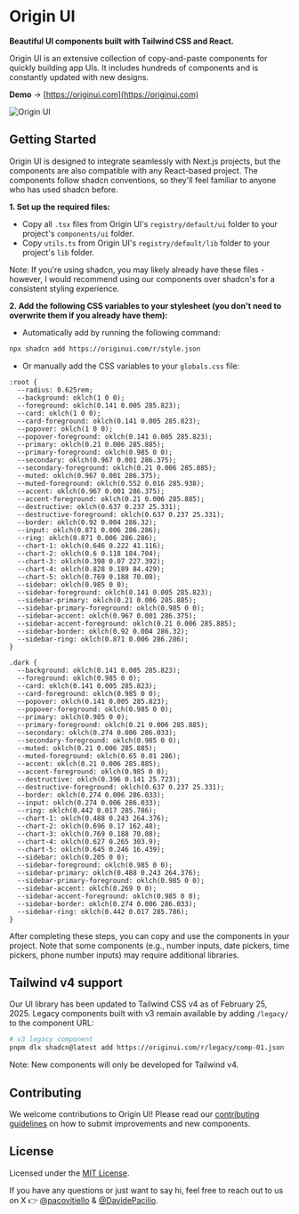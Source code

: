 # Origin UI

**Beautiful UI components built with Tailwind CSS and React.**

Origin UI is an extensive collection of copy-and-paste components for quickly building app UIs. It includes hundreds of components and is constantly updated with new designs.

**Demo** → [https://originui.com](https://originui.com)

![Origin UI](https://github.com/user-attachments/assets/a6428743-1628-4498-8b45-7000e30bdc24)

## Getting Started

Origin UI is designed to integrate seamlessly with Next.js projects, but the components are also compatible with any React-based project. The components follow shadcn conventions, so they'll feel familiar to anyone who has used shadcn before.

**1. Set up the required files:**

- Copy all `.tsx` files from Origin UI's `registry/default/ui` folder to your project's `components/ui` folder.
- Copy `utils.ts` from Origin UI's `registry/default/lib` folder to your project's `lib` folder.

Note: If you're using shadcn, you may likely already have these files - however, I would recommend using our components over shadcn's for a consistent styling experience.

**2. Add the following CSS variables to your stylesheet (you don't need to overwrite them if you already have them):**

- Automatically add by running the following command:

```sh
npx shadcn add https://originui.com/r/style.json
```

- Or manually add the CSS variables to your `globals.css` file:

```
:root {
  --radius: 0.625rem;
  --background: oklch(1 0 0);
  --foreground: oklch(0.141 0.005 285.823);
  --card: oklch(1 0 0);
  --card-foreground: oklch(0.141 0.005 285.823);
  --popover: oklch(1 0 0);
  --popover-foreground: oklch(0.141 0.005 285.823);
  --primary: oklch(0.21 0.006 285.885);
  --primary-foreground: oklch(0.985 0 0);
  --secondary: oklch(0.967 0.001 286.375);
  --secondary-foreground: oklch(0.21 0.006 285.885);
  --muted: oklch(0.967 0.001 286.375);
  --muted-foreground: oklch(0.552 0.016 285.938);
  --accent: oklch(0.967 0.001 286.375);
  --accent-foreground: oklch(0.21 0.006 285.885);
  --destructive: oklch(0.637 0.237 25.331);
  --destructive-foreground: oklch(0.637 0.237 25.331);
  --border: oklch(0.92 0.004 286.32);
  --input: oklch(0.871 0.006 286.286);
  --ring: oklch(0.871 0.006 286.286);
  --chart-1: oklch(0.646 0.222 41.116);
  --chart-2: oklch(0.6 0.118 184.704);
  --chart-3: oklch(0.398 0.07 227.392);
  --chart-4: oklch(0.828 0.189 84.429);
  --chart-5: oklch(0.769 0.188 70.08);
  --sidebar: oklch(0.985 0 0);
  --sidebar-foreground: oklch(0.141 0.005 285.823);
  --sidebar-primary: oklch(0.21 0.006 285.885);
  --sidebar-primary-foreground: oklch(0.985 0 0);
  --sidebar-accent: oklch(0.967 0.001 286.375);
  --sidebar-accent-foreground: oklch(0.21 0.006 285.885);
  --sidebar-border: oklch(0.92 0.004 286.32);
  --sidebar-ring: oklch(0.871 0.006 286.286);
}

.dark {
  --background: oklch(0.141 0.005 285.823);
  --foreground: oklch(0.985 0 0);
  --card: oklch(0.141 0.005 285.823);
  --card-foreground: oklch(0.985 0 0);
  --popover: oklch(0.141 0.005 285.823);
  --popover-foreground: oklch(0.985 0 0);
  --primary: oklch(0.985 0 0);
  --primary-foreground: oklch(0.21 0.006 285.885);
  --secondary: oklch(0.274 0.006 286.033);
  --secondary-foreground: oklch(0.985 0 0);
  --muted: oklch(0.21 0.006 285.885);
  --muted-foreground: oklch(0.65 0.01 286);
  --accent: oklch(0.21 0.006 285.885);
  --accent-foreground: oklch(0.985 0 0);
  --destructive: oklch(0.396 0.141 25.723);
  --destructive-foreground: oklch(0.637 0.237 25.331);
  --border: oklch(0.274 0.006 286.033);
  --input: oklch(0.274 0.006 286.033);
  --ring: oklch(0.442 0.017 285.786);
  --chart-1: oklch(0.488 0.243 264.376);
  --chart-2: oklch(0.696 0.17 162.48);
  --chart-3: oklch(0.769 0.188 70.08);
  --chart-4: oklch(0.627 0.265 303.9);
  --chart-5: oklch(0.645 0.246 16.439);
  --sidebar: oklch(0.205 0 0);
  --sidebar-foreground: oklch(0.985 0 0);
  --sidebar-primary: oklch(0.488 0.243 264.376);
  --sidebar-primary-foreground: oklch(0.985 0 0);
  --sidebar-accent: oklch(0.269 0 0);
  --sidebar-accent-foreground: oklch(0.985 0 0);
  --sidebar-border: oklch(0.274 0.006 286.033);
  --sidebar-ring: oklch(0.442 0.017 285.786);
}
```

After completing these steps, you can copy and use the components in your project. Note that some components (e.g., number inputs, date pickers, time pickers, phone number inputs) may require additional libraries.

## Tailwind v4 support

Our UI library has been updated to Tailwind CSS v4 as of February 25, 2025. Legacy components built with v3 remain available by adding `/legacy/` to the component URL:

```bash
# v3 legacy component
pnpm dlx shadcn@latest add https://originui.com/r/legacy/comp-01.json
```

Note: New components will only be developed for Tailwind v4.

## Contributing

We welcome contributions to Origin UI! Please read our [contributing guidelines](CONTRIBUTING.md) on how to submit improvements and new components.

## License

Licensed under the [MIT License](https://github.com/origin-space/originui/blob/main/LICENSE.md).

If you have any questions or just want to say hi, feel free to reach out to us on X 👉 [@pacovitiello](https://x.com/pacovitiello) & [@DavidePacilio](https://x.com/DavidePacilio).
